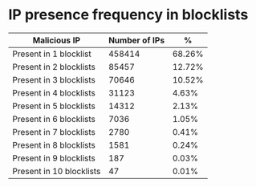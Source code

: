 # IP presence frequency in blocklists
| Malicious IP | Number of IPs | % |
|----|----|----|
| Present in 1 blocklist | 458414 | 68.26% |
| Present in 2 blocklists | 85457 | 12.72% |
| Present in 3 blocklists | 70646 | 10.52% |
| Present in 4 blocklists | 31123 | 4.63% |
| Present in 5 blocklists | 14312 | 2.13% |
| Present in 6 blocklists | 7036 | 1.05% |
| Present in 7 blocklists | 2780 | 0.41% |
| Present in 8 blocklists | 1581 | 0.24% |
| Present in 9 blocklists | 187 | 0.03% |
| Present in 10 blocklists | 47 | 0.01% |
